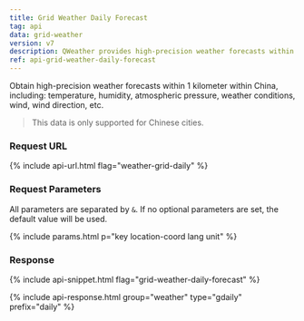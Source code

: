```yaml
---
title: Grid Weather Daily Forecast
tag: api
data: grid-weather
version: v7
description: QWeather provides high-precision weather forecasts within 1 kilometer within China, including temperature, humidity, atmospheric pressure, weather conditions, wind, wind direction, etc.
ref: api-grid-weather-daily-forecast
---
```


Obtain high-precision weather forecasts within 1 kilometer within China, including: temperature, humidity, atmospheric pressure, weather conditions, wind, wind direction, etc.

> This data is only supported for Chinese cities.

### Request URL

{% include api-url.html flag="weather-grid-daily" %}

### Request Parameters

All parameters are separated by `&`. If no optional parameters are set, the default value will be used.

{% include params.html p="key location-coord lang unit" %}

### Response

{% include api-snippet.html flag="grid-weather-daily-forecast" %}

{% include api-response.html group="weather" type="gdaily" prefix="daily"  %}
